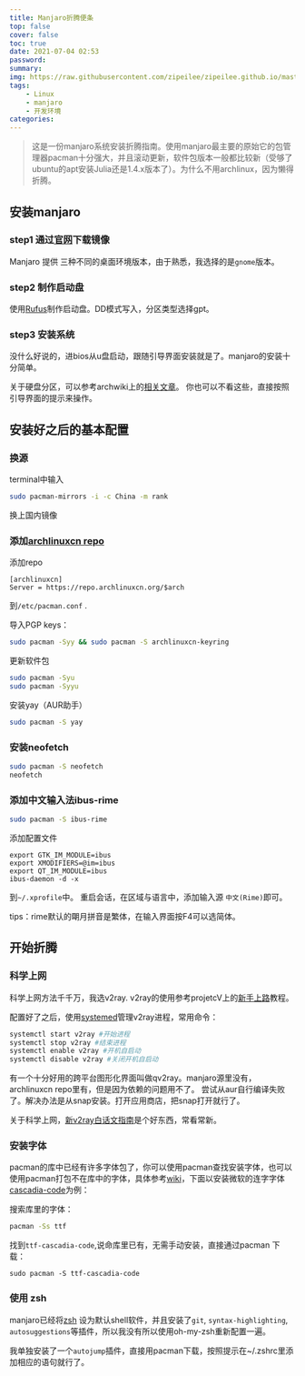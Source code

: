 ```yaml
---
title: Manjaro折腾便条
top: false
cover: false
toc: true
date: 2021-07-04 02:53
password:
summary: 
img: https://raw.githubusercontent.com/zipeilee/zipeilee.github.io/master/medias/featureimages/8.jpg
tags: 
    - Linux
    - manjaro
    - 开发环境
categories: 
---
```


> 这是一份manjaro系统安装折腾指南。使用manjaro最主要的原始它的包管理器pacman十分强大，并且滚动更新，软件包版本一般都比较新（受够了ubuntu的apt安装Julia还是1.4.x版本了）。为什么不用archlinux，因为懒得折腾。

## 安装manjaro

### step1 通过[官网](https://manjaro.org/download/)下载镜像

Manjaro 提供 三种不同的桌面环境版本，由于熟悉，我选择的是`gnome`版本。

### step2 制作启动盘
 
使用[Rufus](https://rufus.ie/zh/)制作启动盘。DD模式写入，分区类型选择gpt。

### step3 安装系统

没什么好说的，进bios从u盘启动，跟随引导界面安装就是了。manjaro的安装十分简单。

关于硬盘分区，可以参考archwiki上的[相关文章](https://wiki.archlinux.org/title/Installation_guide_(%E7%AE%80%E4%BD%93%E4%B8%AD%E6%96%87))。
你也可以不看这些，直接按照引导界面的提示来操作。

## 安装好之后的基本配置

### 换源

terminal中输入
```bash
sudo pacman-mirrors -i -c China -m rank
```
换上国内镜像


### 添加[archlinuxcn repo](https://github.com/archlinuxcn/repo)

添加repo
```
[archlinuxcn]
Server = https://repo.archlinuxcn.org/$arch
```
到`/etc/pacman.conf` .

导入PGP keys：

```bash
sudo pacman -Syy && sudo pacman -S archlinuxcn-keyring
```

更新软件包
```bash
sudo pacman -Syu
sudo pacman -Syyu
```
安装yay（AUR助手）
```bash
sudo pacman -S yay
```
### 安装neofetch
```bash
sudo pacman -S neofetch
neofetch
```
### 添加中文输入法ibus-rime
```bash
sudo pacman -S ibus-rime
```
添加配置文件
```
export GTK_IM_MODULE=ibus
export XMODIFIERS=@im=ibus
export QT_IM_MODULE=ibus
ibus-daemon -d -x
```
到`~/.xprofile`中。
重启会话，在区域与语言中，添加输入源 `中文(Rime)`即可。

tips：rime默认的朙月拼音是繁体，在输入界面按F4可以选简体。

## 开始折腾
### 科学上网
科学上网方法千千万，我选v2ray.
v2ray的使用参考projetcV上的[新手上路](https://www.v2fly.org/guide/start.html#%E5%AE%A2%E6%88%B7%E7%AB%AF)教程。

配置好了之后，使用[systemed](https://wiki.archlinux.org/title/Systemd)管理v2ray进程，常用命令：
```bash
systemctl start v2ray #开始进程
systemctl stop v2ray #结束进程
systemctl enable v2ray #开机自启动
systemctl disable v2ray #关闭开机自启动
```
有一个十分好用的跨平台图形化界面叫做qv2ray。manjaro源里没有，archlinuxcn repo里有，但是因为依赖的问题用不了。
尝试从aur自行编译失败了。解决办法是从snap安装。打开应用商店，把snap打开就行了。

关于科学上网，[新v2ray白话文指南](https://guide.v2fly.org/)是个好东西，常看常新。


### 安装字体
pacman的库中已经有许多字体包了，你可以使用pacman查找安装字体，也可以使用pacman打包不在库中的字体，具体参考[wiki](https://wiki.archlinux.org/title/Fonts_(%E7%AE%80%E4%BD%93%E4%B8%AD%E6%96%87))，下面以安装微软的连字字体[cascadia-code](https://github.com/microsoft/cascadia-code)为例：

搜索库里的字体：
```bash
pacman -Ss ttf
```
找到`ttf-cascadia-code`,说命库里已有，无需手动安装，直接通过pacman 下载：
```shell
sudo pacman -S ttf-cascadia-code 
```

### 使用 zsh
manjaro已经将[zsh](https://wiki.archlinux.org/title/Zsh_(%E7%AE%80%E4%BD%93%E4%B8%AD%E6%96%87))
设为默认shell软件，并且安装了`git`, `syntax-highlighting`, `autosuggestions`等插件，所以我没有所以使用oh-my-zsh重新配置一遍。

我单独安装了一个`autojump`插件，直接用pacman下载，按照提示在~/.zshrc里添加相应的语句就行了。
